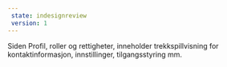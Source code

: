```yaml
---
 state: indesignreview
 version: 1
---
```


Siden Profil, roller og rettigheter, inneholder trekkspillvisning for kontaktinformasjon, innstillinger, tilgangsstyring mm.
